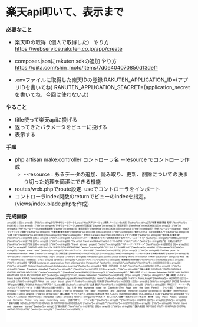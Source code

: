 # 楽天api叩いて、表示まで

**必要なこと**
- 楽天IDの取得（個人で取得した）
やり方
https://webservice.rakuten.co.jp/app/create


- composer.jsonにrakuten sdkの追加
やり方
https://qiita.com/shin_moto/items/7d0e404070850d13def1


- .envファイルに取得した楽天IDの登録
RAKUTEN_APPLICATION_ID=(アプリIDを書いてね)
RAKUTEN_APPLICATION_SEACRET=(application_secretを書いてね、今回は使わないよ)


**やること**
- title使って楽天apiに投げる
- 返ってきたパラメータをビューに投げる
- 表示する

**手順**
- php artisan make:controller コントローラ名 --resource でコントローラ作成
  - --resource : あるデータの追加、読み取り、更新、削除についての決まり切った処理を簡潔にできる機能
- routes/web.phpでroute設定. useでコントローラをインポート
- コントローラindex関数のreturnでビューのindexを指定。(views/index.blade.phpを作成)

**完成画像**
![](rakuten_api.png)